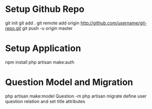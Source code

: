 Setup Github Repo
=================
git init
git add .
git remote add origin http://github.com/username/git-repo.git
git push -u origin master

Setup Application
=================
npm install
php artisan make:auth

Question Model and Migration
============================
php artisan make:model Question -m
php artisan migrate
define user question relation and set title attributes

